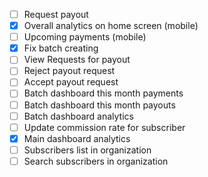 - [ ] Request payout
- [x] Overall analytics on home screen (mobile)
- [ ] Upcoming payments (mobile)
- [x] Fix batch creating
- [ ] View Requests for payout
- [ ] Reject payout request
- [ ] Accept payout request
- [ ] Batch dashboard this month payments
- [ ] Batch dashboard this month payouts
- [ ] Batch dashboard analytics
- [ ] Update commission rate for subscriber
- [x] Main dashboard analytics
- [ ] Subscribers list in organization
- [ ] Search subscribers in organization
